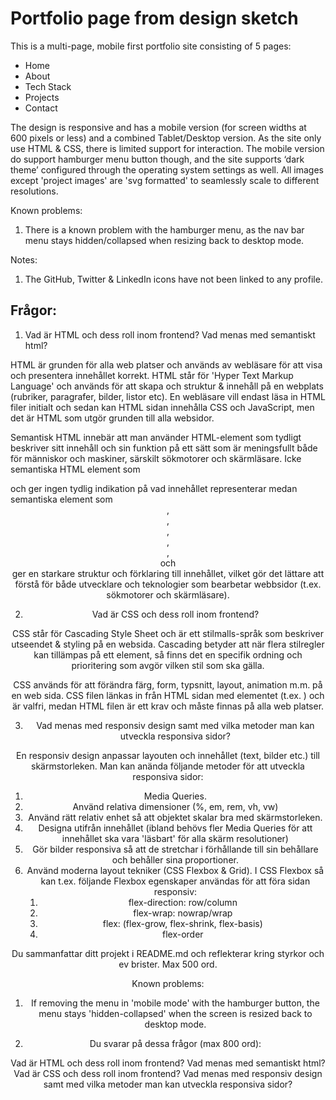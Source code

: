 # Portfolio page from design sketch

This is a multi-page, mobile first portfolio site consisting of 5 pages:
- Home
- About
- Tech Stack
- Projects
- Contact

The design is responsive and has a mobile version (for screen widths at 600 pixels or less) and a combined Tablet/Desktop version. As the site only use HTML & CSS, there is limited support for interaction. The mobile version do support hamburger menu button though, and the site supports ‘dark theme’ configured through the operating system settings as well. All images except 'project images' are 'svg formatted' to seamlessly scale to different resolutions. 

Known problems:
1. There is a known problem with the hamburger menu, as the nav bar menu stays hidden/collapsed when resizing back to desktop mode.

Notes:
1. The GitHub, Twitter & LinkedIn icons have not been linked to any profile.

## Frågor:
1. Vad är HTML och dess roll inom frontend? Vad menas med semantiskt html?

HTML är grunden för alla web platser och används av webläsare för att visa och presentera innehållet korrekt.
HTML står för 'Hyper Text Markup Language' och används för att skapa och struktur & innehåll på en webplats (rubriker, paragrafer, bilder, listor etc). En webläsare vill endast läsa in HTML filer initialt och sedan kan HTML sidan innehålla CSS och JavaScript, men det är HTML som utgör grunden till alla websidor.

Semantisk HTML innebär att man använder HTML-element som tydligt beskriver sitt innehåll och sin funktion på ett sätt som är meningsfullt både för människor och maskiner, särskilt sökmotorer och skärmläsare.
Icke semantiska HTML element som <div> och <span> ger ingen tydlig indikation på vad innehållet representerar medan semantiska element som <header>, <nav>, <article>, <section>, <footer>, <aside> och <main> ger en starkare struktur och förklaring till innehållet, vilket gör det lättare att förstå för både utvecklare och teknologier som bearbetar webbsidor (t.ex. sökmotorer och skärmläsare). 

2. Vad är CSS och dess roll inom frontend? 

CSS står för Cascading Style Sheet och är ett stilmalls-språk som beskriver utseendet & styling på en websida. Cascading betyder att när flera stilregler kan tillämpas på ett element, så finns det en specifik ordning och prioritering som avgör vilken stil som ska gälla.

CSS används för att förändra färg, form, typsnitt, layout, animation m.m. på en web sida.
CSS filen länkas in från HTML sidan med <link> elementet (t.ex. <link rel="stylesheet" href="./css/style.css">) och är valfri, medan HTML filen är ett krav och måste finnas på alla web platser.

3. Vad menas med responsiv design samt med vilka metoder man kan utveckla responsiva sidor?

En responsiv design anpassar layouten och innehållet (text, bilder etc.) till skärmstorleken.
Man kan anända följande metoder för att utveckla responsiva sidor:
1. Media Queries.
2. Använd relativa dimensioner (%, em, rem, vh, vw)
3. Använd rätt relativ enhet så att objektet skalar bra med skärmstorleken.
4. Designa utifrån innehållet (ibland behövs fler Media Queries för att innehållet ska vara 'läsbart' för alla skärm resolutioner)
5. Gör bilder responsiva så att de stretchar i förhållande till sin behållare och behåller sina proportioner.
6. Använd moderna layout tekniker (CSS Flexbox & Grid). I CSS Flexbox så kan t.ex. följande Flexbox egenskaper användas för att föra sidan responsiv:
   1. flex-direction: row/column
   2. flex-wrap: nowrap/wrap
   3. flex: (flex-grow, flex-shrink, flex-basis)
   4. flex-order


Du sammanfattar ditt projekt i README.md och reflekterar kring styrkor och ev brister. Max 500 ord.

Known problems:
1) If removing the menu in 'mobile mode' with the hamburger button, the menu stays 'hidden-collapsed' when the screen is resized back to desktop mode.

2. Du svarar på dessa frågor (max 800 ord):

Vad är HTML och dess roll inom frontend? Vad menas med semantiskt html?
Vad är CSS och dess roll inom frontend? 
Vad menas med responsiv design samt med vilka metoder man kan utveckla responsiva sidor?
